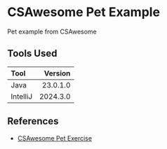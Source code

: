 # CSAwesome Pet Example
Pet example from CSAwesome
## Tools Used

| Tool     |  Version |
|:---------|---------:|
| Java     | 23.0.1.0 |
| IntelliJ | 2024.3.0 |# [name of project]

## References
* [CSAwesome Pet Exercise](https://runestone.academy/ns/books/published/LPHS_2024-25/Unit5-Writing-Classes/topic-5-4-accessor-methods.html)